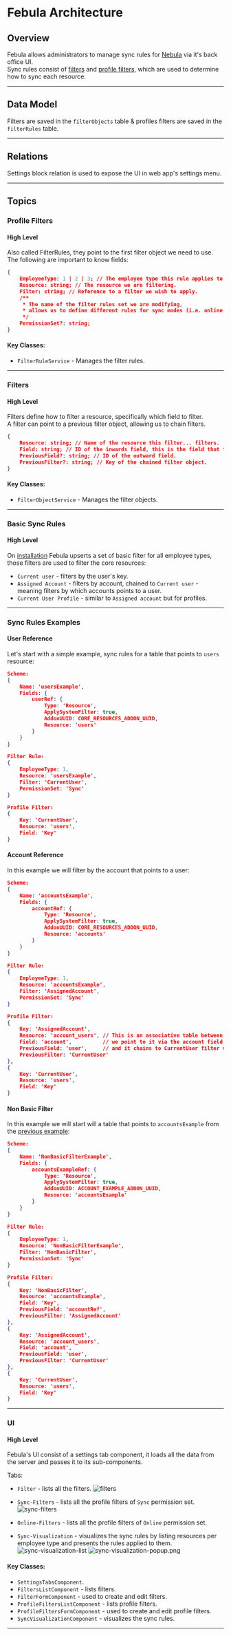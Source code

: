# Febula Architecture

## Overview
Febula allows administrators to manage sync rules for [Nebula](https://github.com/Pepperi-Addons/Nebula) via it's back office UI.  
Sync rules consist of [filters](#filters) and [profile filters](#profile-filters), which are used to determine how to sync each resource.

---

## Data Model
Filters are saved in the `filterObjects` table & profiles filters are saved in the `filterRules` table.

---

## Relations
Settings block relation is used to expose the UI in web app's settings menu.

---

## Topics
### Profile Filters 
#### High Level
Also called FilterRules, they point to the first filter object we need to use.  
The following are important to know fields:
```JSON
{
    EmployeeType: 1 | 2 | 3; // The employee type this rule applies to.
    Resource: string; // The resource we are filtering.
    Filter: string; // Reference to a filter we wish to apply.
    /**
     * The name of the filter rules set we are modifying,
     * allows us to define different rules for sync modes (i.e. online & sync).
     */
    PermissionSet?: string;
}
```

#### Key Classes:
- `FilterRuleService` - Manages the filter rules.

---

### Filters
#### High Level
Filters define how to filter a resource, specifically which field to filter.  
A filter can point to a previous filter object, allowing us to chain filters.

```JSON
{
    Resource: string; // Name of the resource this filter... filters.
    Field: string; // ID of the inwards field, this is the field that the filter will return as a result.
    PreviousField?: string; // ID of the outward field.
    PreviousFilter?: string; // Key of the chained filter object.
}
```

#### Key Classes:
- `FilterObjectService` - Manages the filter objects.

---

### Basic Sync Rules
#### High Level
On [installation](https://github.com/Pepperi-Addons/febula/blob/307414583e57afe935c5b48fdeb37200a4e8c2df/server-side/installation.ts#L18) Febula upserts a set of basic filter for all employee types, those filters are used to filter the core resources:
- `Current user` - filters by the user's key.
- `Assigned Account` - filters by account, chained to `Current user` - meaning filters by which accounts points to a user.
- `Current User Profile` - similar to `Assigned account` but for profiles.


---

### Sync Rules Examples

#### User Reference
Let's start with a simple example, sync rules for a table that points to `users` resource:
```JSON
Scheme:
{
    Name: 'usersExample',
    Fields: {
        userRef: {
            Type: 'Resource',
            ApplySystemFilter: true,
            AddonUUID: CORE_RESOURCES_ADDON_UUID,
            Resource: 'users'
        }
    }
}

Filter Rule:
{
    EmployeeType: 1,
    Resource: 'usersExample',
    Filter: 'CurrentUser',
    PermissionSet: 'Sync'
}

Profile Filter:
{
    Key: 'CurrentUser',
    Resource: 'users',
    Field: 'Key'
}
```

#### Account Reference
In this example we will filter by the account that points to a user:
```JSON
Scheme:
{
    Name: 'accountsExample',
    Fields: {
        accountRef: {
            Type: 'Resource',
            ApplySystemFilter: true,
            AddonUUID: CORE_RESOURCES_ADDON_UUID,
            Resource: 'accounts'
        }
    }
}

Filter Rule:
{
    EmployeeType: 1,
    Resource: 'accountsExample',
    Filter: 'AssignedAccount',
    PermissionSet: 'Sync'
}

Profile Filter:
{
    Key: 'AssignedAccount',
    Resource: 'account_users', // This is an associative table between accounts and users,
    Field: 'account',          // we point to it via the account field
    PreviousField: 'user',     // and it chains to CurrentUser filter via the user field.
    PreviousFilter: 'CurrentUser'
},
{
    Key: 'CurrentUser',
    Resource: 'users',
    Field: 'Key'
}
```

#### Non Basic Filter 
In this example we will start will a table that points to `accountsExample` from the [previous example](#account-reference):
```JSON
Scheme:
{
    Name: 'NonBasicFilterExample',
    Fields: {
        accountsExampleRef: {
            Type: 'Resource',
            ApplySystemFilter: true,
            AddonUUID: ACCOUNT_EXAMPLE_ADDON_UUID,
            Resource: 'accountsExample'
        }
    }
}

Filter Rule:
{
    EmployeeType: 1,
    Resource: 'NonBasicFilterExample',
    Filter: 'NonBasicFilter',
    PermissionSet: 'Sync'
}

Profile Filter:
{
    Key: 'NonBasicFilter',
    Resource: 'accountsExample',
    Field: 'Key',
    PreviousField: 'accountRef',
    PreviousFilter: 'AssignedAccount'
},
{
    Key: 'AssignedAccount',
    Resource: 'account_users',
    Field: 'account',
    PreviousField: 'user',
    PreviousFilter: 'CurrentUser'
},
{
    Key: 'CurrentUser',
    Resource: 'users',
    Field: 'Key'
}
```

---

### UI
#### High Level
Febula's UI consist of a settings tab component, it loads all the data from the server and passes it to its sub-components.

Tabs:
- `Filter` - lists all the filters.
![filters](./assets/filters.png)

- `Sync-Filters` - lists all the profile filters of `Sync` permission set.
![sync-filters](./assets/sync-filters.png)

- `Online-Filters` - lists all the profile filters of `Online` permission set.

- `Sync-Visualization` - visualizes the sync rules by listing resources per employee type and presents the rules applied to them.
![sync-visualization-list](./assets/sync-visualization-list.png)
![sync-visualization-popup.png](./assets/sync-visualization-popup.png)

#### Key Classes:
- `SettingsTabsComponent`.
- `FiltersListComponent` - lists filters.
- `FilterFormComponent` - used to create and edit filters.
- `ProfileFiltersListComponent` - lists profile filters.
- `ProfileFiltersFormComponent` - used to create and edit profile filters.
- `SyncVisualizationComponent` - visualizes the sync rules.

---